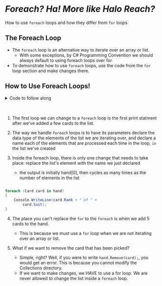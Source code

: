 # ***Foreach? Ha! More like Halo Reach?***
How to use `foreach` loops and how they differ from `for` loops

## The Foreach Loop
- The `foreach` loop is an alternative way to iterate over an array or list.
    - With some exceptions, by C# Programming Convention we should always default to using foreach loops over for
- To demonstrate how to use `foreach` loops, use the code from the `for` loop section and make changes there.

## How to Use Foreach Loops!

<details>
<summary> Code to follow along </summary>

```C#
using System;
using System.Collections.Generic;
// create a using directive for your new DLL here.
using ConsoleCards;

namespace ForeachLoops
{
    /// <summary>
    /// For Loops Lecture code
    /// </summary>
    class MainClass
    {
        /// <summary>
        /// Demonstrates for Loops
        /// </summary>
        /// <param name ="args">command-line arguments</param>
        public static void Main(string[] args)
        {
            Deck deck = new Deck();
            List<Card> hand = new List<Card>();

            // add a few cards to the list
            hand.Add(deck.TakeTopCard());
            hand.Add(deck.TakeTopCard());
            hand.Add(deck.TakeTopCard());

            // print cards in the hand
            // FIRST FOREACH REPLACEMENT 
            foreach (Card card in hand)
            {
                Console.WriteLine(hand[i].Rank + " of" +)
                    hand[i].Suit;
            }

            // add 5 cards to hand
            for (int i = 0; i < 5; i++)
            {
                hand.Add(deck.TakeTopCard());
            }

             // print cards in the hand
            Console.WriteLine();
            foreach (Card card in hand)
            {
                Console.WriteLine(hand[i].Rank + " of" +)
                    hand[i].Suit;
            }

            Console.WriteLine();
        }
    }
}

```
</details>
<br></br>

1. The first loop we can change to a `foreach` loop is the first print statment after we've added a few cards to the list.

2. The way we handle `foreach` loops is to have its parameters declare the data type of the elements of the list we are iterating over, and declare a name each of the elements that are processed each time in the loop, `in` the list we've created

3. Inside the foreach loop, there is only one change that needs to take place: replace the list's element with the name we just declared
    - the output is initially hand[0], then cycles as many times as the number of elements in the list

```C#

foreach (Card card in hand)
{
    Console.WriteLine(card.Rank + " of " +
        card.Suit);
}

```
4. The place you can't replace the `for` to the `foreach` is when we add 5 cards to the hand.
    - This is because we must use a `for` loop when we are not iterating over an array or list.

5. What if we want to remove the card that has been picked?
    - Simple, right? Well, if you were to write `hand.Remove(card);`, you would get an error. This is because you cannot modify the Collections directory.
    - If we want to make changes, we HAVE to use a for loop. We are never allowed to change the list inside a `foreach` loop.